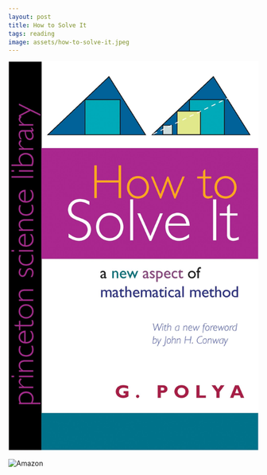 ```yaml
---
layout: post
title: How to Solve It
tags: reading
image: assets/how-to-solve-it.jpeg
---
```

![how to solve it](assets/how-to-solve-it.jpeg)

![Amazon](https://www.amazon.ca/dp/069116407X)

